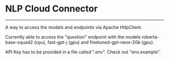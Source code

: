 # NLP Cloud Connector

---

A way to access the models and endpoints via Apache HttpClient.

Currently able to access the "question" endpoint with the models roberta-base-squad2 (cpu), fast-gpt-j (gpu) and finetuned-gpt-neox-20b (gpu).

API Key has to be provided in a file called ".env". Check out "env.example".